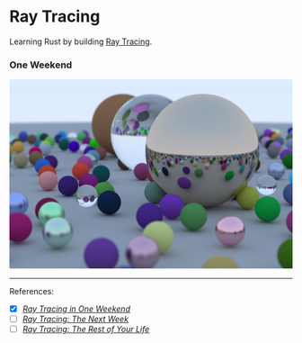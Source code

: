 # Ray Tracing

Learning Rust by building [Ray Tracing](https://raytracing.github.io/).

### One Weekend
![One Weekend](one_weekend.jpg "One Weekend")

---

References:
  - [x] [_Ray Tracing in One Weekend_](https://raytracing.github.io/books/RayTracingInOneWeekend.html)
  - [ ] [_Ray Tracing: The Next Week_](https://raytracing.github.io/books/RayTracingTheNextWeek.html)
  - [ ] [_Ray Tracing: The Rest of Your Life_](https://raytracing.github.io/books/RayTracingTheRestOfYourLife.html)
